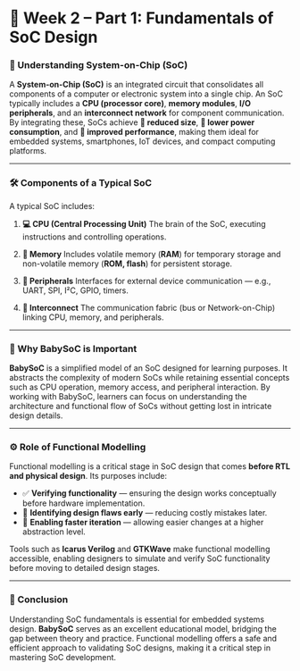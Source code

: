 # 📘 Week 2 – Part 1: Fundamentals of SoC Design

### 🤔 Understanding System-on-Chip (SoC)

A **System-on-Chip (SoC)** is an integrated circuit that consolidates all components of a computer or electronic system into a single chip.
An SoC typically includes a **CPU (processor core)**, **memory modules**, **I/O peripherals**, and an **interconnect network** for component communication.
By integrating these, SoCs achieve **🔹 reduced size**, **🔹 lower power consumption**, and **🔹 improved performance**, making them ideal for embedded systems, smartphones, IoT devices, and compact computing platforms.

---

### 🛠 Components of a Typical SoC

A typical SoC includes:

1. **💻 CPU (Central Processing Unit)**
   The brain of the SoC, executing instructions and controlling operations.

2. **🧠 Memory**
   Includes volatile memory (**RAM**) for temporary storage and non-volatile memory (**ROM, flash**) for persistent storage.

3. **📡 Peripherals**
   Interfaces for external device communication — e.g., UART, SPI, I²C, GPIO, timers.

4. **🔗 Interconnect**
   The communication fabric (bus or Network-on-Chip) linking CPU, memory, and peripherals.

---

### 🍼 Why BabySoC is Important

**BabySoC** is a simplified model of an SoC designed for learning purposes.
It abstracts the complexity of modern SoCs while retaining essential concepts such as CPU operation, memory access, and peripheral interaction.
By working with BabySoC, learners can focus on understanding the architecture and functional flow of SoCs without getting lost in intricate design details.

---

### ⚙️ Role of Functional Modelling

Functional modelling is a critical stage in SoC design that comes **before RTL and physical design**. Its purposes include:

* ✅ **Verifying functionality** — ensuring the design works conceptually before hardware implementation.
* 🛑 **Identifying design flaws early** — reducing costly mistakes later.
* 🔄 **Enabling faster iteration** — allowing easier changes at a higher abstraction level.

Tools such as **Icarus Verilog** and **GTKWave** make functional modelling accessible, enabling designers to simulate and verify SoC functionality before moving to detailed design stages.

---

### 🎯 Conclusion

Understanding SoC fundamentals is essential for embedded systems design. **BabySoC** serves as an excellent educational model, bridging the gap between theory and practice.
Functional modelling offers a safe and efficient approach to validating SoC designs, making it a critical step in mastering SoC development.
